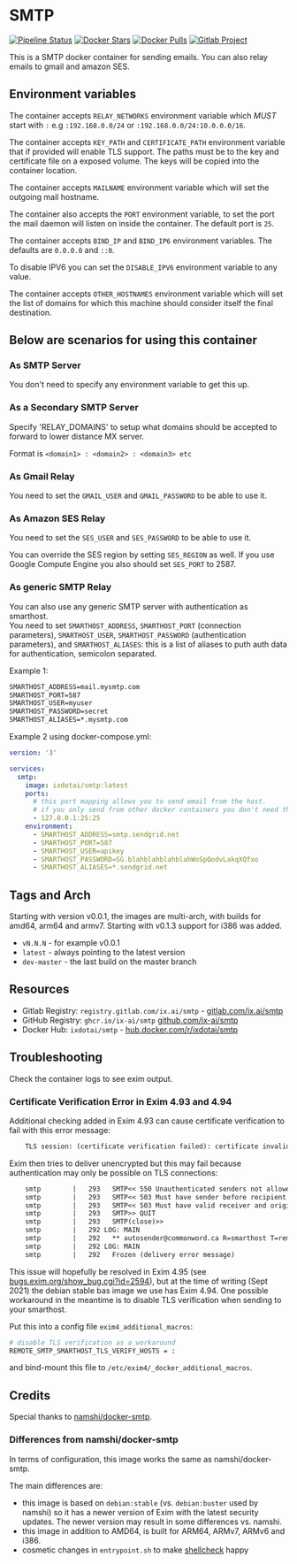 # SMTP

[![Pipeline Status](https://gitlab.com/ix.ai/smtp/badges/master/pipeline.svg)](https://gitlab.com/ix.ai/smtp/)
[![Docker Stars](https://img.shields.io/docker/stars/ixdotai/smtp.svg)](https://hub.docker.com/r/ixdotai/smtp/)
[![Docker Pulls](https://img.shields.io/docker/pulls/ixdotai/smtp.svg)](https://hub.docker.com/r/ixdotai/smtp/)
[![Gitlab Project](https://img.shields.io/badge/GitLab-Project-554488.svg)](https://gitlab.com/ix.ai/smtp/)

This is a SMTP docker container for sending emails. You can also relay emails to gmail and amazon SES.

## Environment variables

The container accepts `RELAY_NETWORKS` environment variable which *MUST* start with `:` e.g `:192.168.0.0/24` or `:192.168.0.0/24:10.0.0.0/16`.

The container accepts `KEY_PATH` and `CERTIFICATE_PATH` environment variable that if provided will enable TLS support. The paths must be to the key and certificate file on a exposed volume. The keys will be copied into the container location.

The container accepts `MAILNAME` environment variable which will set the outgoing mail hostname.

The container also accepts the `PORT` environment variable, to set the port the mail daemon will listen on inside the container. The default port is `25`.

The container accepts `BIND_IP` and `BIND_IP6` environment variables. The defaults are `0.0.0.0` and `::0`.

To disable IPV6 you can set the `DISABLE_IPV6` environment variable to any value.

The container accepts `OTHER_HOSTNAMES` environment variable which will set the list of domains for which this machine should consider itself the final destination.

## Below are scenarios for using this container

### As SMTP Server

You don't need to specify any environment variable to get this up.

### As a Secondary SMTP Server

Specify 'RELAY_DOMAINS' to setup what domains should be accepted to forward to lower distance MX server.

Format is `<domain1> : <domain2> : <domain3> etc`

### As Gmail Relay

You need to set the `GMAIL_USER` and `GMAIL_PASSWORD` to be able to use it.

### As Amazon SES Relay

You need to set the `SES_USER` and `SES_PASSWORD` to be able to use it.

You can override the SES region by setting `SES_REGION` as well.
If you use Google Compute Engine you also should set `SES_PORT` to 2587.

### As generic SMTP Relay

You can also use any generic SMTP server with authentication as smarthost.</br>
You need to set `SMARTHOST_ADDRESS`, `SMARTHOST_PORT` (connection parameters), `SMARTHOST_USER`, `SMARTHOST_PASSWORD` (authentication parameters), and `SMARTHOST_ALIASES`: this is a list of aliases to puth auth data for authentication, semicolon separated.</br>

Example 1:

```txt
SMARTHOST_ADDRESS=mail.mysmtp.com
SMARTHOST_PORT=587
SMARTHOST_USER=myuser
SMARTHOST_PASSWORD=secret
SMARTHOST_ALIASES=*.mysmtp.com
```

Example 2 using docker-compose.yml:

```yml
version: '3'

services:
  smtp:
    image: ixdotai/smtp:latest
    ports:
      # this port mapping allows you to send email from the host.
      # if you only send from other docker containers you don't need this.
      - 127.0.0.1:25:25
    environment:
      - SMARTHOST_ADDRESS=smtp.sendgrid.net
      - SMARTHOST_PORT=587
      - SMARTHOST_USER=apikey
      - SMARTHOST_PASSWORD=SG.blahblahblahblahWoSpQodvLakqXQfxo
      - SMARTHOST_ALIASES=*.sendgrid.net
```

## Tags and Arch

Starting with version v0.0.1, the images are multi-arch, with builds for amd64, arm64 and armv7. Starting with v0.1.3 support for i386 was added.

* `vN.N.N` - for example v0.0.1
* `latest` - always pointing to the latest version
* `dev-master` - the last build on the master branch

## Resources

* Gitlab Registry: `registry.gitlab.com/ix.ai/smtp` - [gitlab.com/ix.ai/smtp](https://gitlab.com/ix.ai/smtp)
* GitHub Registry: `ghcr.io/ix-ai/smtp` [github.com/ix-ai/smtp](https://github.com/ix-ai/smtp)
* Docker Hub: `ixdotai/smtp` - [hub.docker.com/r/ixdotai/smtp](https://hub.docker.com/r/ixdotai/smtp)

## Troubleshooting

Check the container logs to see exim output.

### Certificate Verification Error in Exim 4.93 and 4.94

Additional checking added in Exim 4.93 can cause certificate verification to fail with this error message:

```txt
    TLS session: (certificate verification failed): certificate invalid: delivering unencrypted to H=smtp.sendgrid.net [167.89.115.117] (not in hosts_require_tls)
```

Exim then tries to deliver unencrypted but this may fail because authentication may only be possible on TLS connections:

```txt
    smtp        |   293   SMTP<< 550 Unauthenticated senders not allowed
    smtp        |   293   SMTP<< 503 Must have sender before recipient
    smtp        |   293   SMTP<< 503 Must have valid receiver and originator
    smtp        |   293   SMTP>> QUIT
    smtp        |   293   SMTP(close)>>
    smtp        |   292 LOG: MAIN
    smtp        |   292   ** autosender@commonword.ca R=smarthost T=remote_smtp_smarthost H=smtp.sendgrid.net [167.89.123.82]: SMTP error from remote mail server after pipelined MAIL FROM:<> SIZE=3128: 550 Unauthenticated senders not allowed
    smtp        |   292 LOG: MAIN
    smtp        |   292   Frozen (delivery error message)
```

This issue will hopefully be resolved in Exim 4.95 (see [bugs.exim.org/show_bug.cgi?id=2594](https://bugs.exim.org/show_bug.cgi?id=2594)), but at the time of writing (Sept 2021) the debian stable bas image we use has Exim 4.94.  One possible workaround in the meantime is to disable TLS verification when sending to your smarthost.

Put this into a config file `exim4_additional_macros`:

```sh
# disable TLS verification as a workaround
REMOTE_SMTP_SMARTHOST_TLS_VERIFY_HOSTS = :
```

and bind-mount this file to `/etc/exim4/_docker_additional_macros`.

## Credits

Special thanks to [namshi/docker-smtp](https://github.com/namshi/docker-smtp).

### Differences from namshi/docker-smtp

In terms of configuration, this image works the same as namshi/docker-smtp.

The main differences are:

* this image is based on `debian:stable` (vs. `debian:buster` used by namshi) so it has a newer version of Exim with the latest security updates.  The newer version may result in some differences vs. namshi.
* this image in addition to AMD64, is built for ARM64, ARMv7, ARMv6 and i386.
* cosmetic changes in `entrypoint.sh` to make [shellcheck](https://github.com/koalaman/shellcheck/) happy
